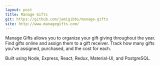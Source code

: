 ```yaml
---
layout: post
title: Manage Gifts
git: https://github.com/jamigibbs/manage-gifts
site: http://www.managegifts.com/
---
```


Manage Gifts allows you to organize your gift giving throughout the year. Find gifts online and assign them to a gift receiver. Track how many gifts you've assigned, purchased, and the cost for each.

Built using Node, Express, React, Redux, Material-UI, and PostgreSQL.
